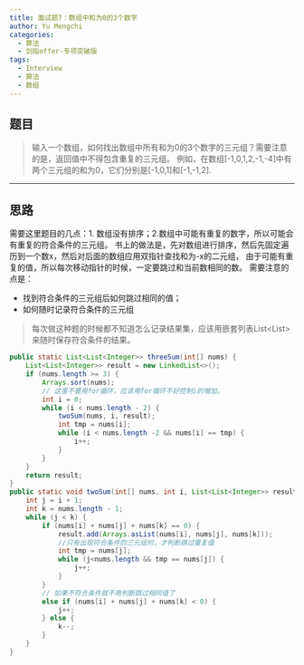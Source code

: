 ```yaml
---
title: 面试题7：数组中和为0的3个数字
author: Yu Mengchi
categories:
  - 算法 
  - 剑指offer-专项突破版
tags:
  - Interview
  - 算法
  - 数组
---
```


## 题目
> 输入一个数组，如何找出数组中所有和为0的3个数字的三元组？需要注意的是，返回值中不得包含重复的三元组。
> 例如，在数组[-1,0,1,2,-1,-4]中有两个三元组的和为0，它们分别是[-1,0,1]和[-1,-1,2].

---

## 思路

需要这里题目的几点：1. 数组没有排序；2.数组中可能有重复的数字，所以可能会有重复的符合条件的三元组。
书上的做法是，先对数组进行排序，然后先固定遍历到一个数x，然后对后面的数组应用双指针查找和为-x的二元组，
由于可能有重复的值，所以每次移动指针的时候，一定要跳过和当前数相同的数。
需要注意的点是：
- 找到符合条件的三元组后如何跳过相同的值；
- 如何随时记录符合条件的三元组

> 每次做这种题的时候都不知道怎么记录结果集，应该用嵌套列表List<List<Integer>>来随时保存符合条件的结果。


```Java
public static List<List<Integer>> threeSum(int[] nums) {
    List<List<Integer>> result = new LinkedList<>();
    if (nums.length >= 3) {
        Arrays.sort(nums);
        // 这里不要用for循环，应该用for循环不好控制i的增加。
        int i = 0;
        while (i < nums.length - 2) {
            twoSum(nums, i, result);
            int tmp = nums[i];
            while (i < nums.length -2 && nums[i] == tmp) {
                i++;
            }
        }
    }
    return result;
}
public static void twoSum(int[] nums, int i, List<List<Integer>> result) {
    int j = i + 1;
    int k = nums.length - 1;
    while (j < k) {
        if (nums[i] + nums[j] + nums[k] == 0) {
            result.add(Arrays.asList(nums[i], nums[j], nums[k]));
            //只有出现符合条件的三元组时，才判断跳过重复值
            int tmp = nums[j];
            while (j<nums.length && tmp == nums[j]) {
                j++;
            }
        }
        // 如果不符合条件就不用判断跳过相同值了
        else if (nums[i] + nums[j] + nums[k] < 0) {
            j++;
        } else {
            k--;
        }
    }
}
```
